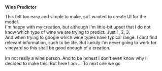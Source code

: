 **Wine Predictor**

This felt too easy and simple to make, so I wanted to create UI for the model. <br>
I'm happy with my creation, but although I'm little-bit upset that I do not know which type of wine we are trying to predict. 
Just 1, 2, 3. <br>
And when trying to google which wine types have typical range. I cant find relevant information, such to be life.
But luckily I'm never going to work for vineyard so this shall be good enough of a creation. <br>
<br> Im not really a wine person. And to be honest I don't even know why I decided to make this. But here I am ... To next one we go